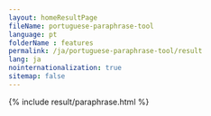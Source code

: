 ```yaml
---
layout: homeResultPage
fileName: portuguese-paraphrase-tool
language: pt
folderName : features
permalink: /ja/portuguese-paraphrase-tool/result
lang: ja
nointernationalization: true
sitemap: false
---
```

{% include result/paraphrase.html %}

<script src="/js/result/paraprashing.js" data-foldername="{{page.folderName}}" data-lang="{{page.lang}}"></script>